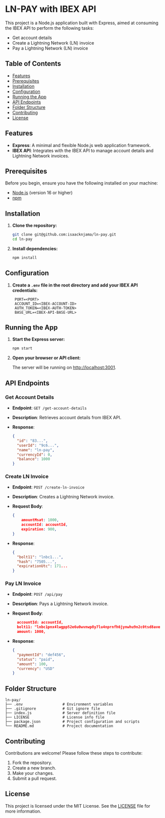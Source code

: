 # LN-PAY with IBEX API

This project is a Node.js application built with Express, aimed at consuming the IBEX API to perform the following tasks:

- Get account details
- Create a Lightning Network (LN) invoice
- Pay a Lightning Network (LN) invoice

## Table of Contents

- [Features](#features)
- [Prerequisites](#prerequisites)
- [Installation](#installation)
- [Configuration](#configuration)
- [Running the App](#running-the-app)
- [API Endpoints](#api-endpoints)
- [Folder Structure](#folder-structure)
- [Contributing](#contributing)
- [License](#license)

## Features

- **Express**: A minimal and flexible Node.js web application framework.
- **IBEX API**: Integrates with the IBEX API to manage account details and Lightning Network invoices.

## Prerequisites

Before you begin, ensure you have the following installed on your machine:

- [Node.js](https://nodejs.org/) (version 16 or higher)
- [npm](https://www.npmjs.com/)

## Installation

1. **Clone the repository:**

   ```bash
   git clone git@github.com:isaacknjama/ln-pay.git
   cd ln-pay
   ```

2. **Install dependencies:**

   ```bash
   npm install
   ```

## Configuration

1. **Create a `.env` file in the root directory and add your IBEX API credentials:**

   ```env
    PORT=<PORT>
    ACCOUNT_ID=<IBEX-ACCOUNT-ID>
    AUTH_TOKEN=<IBEX-AUTH-TOKEN>
    BASE_URL=<IBEX-API-BASE-URL>
   ```

## Running the App

1. **Start the Express server:**

   ```bash
   npm start
   ```

2. **Open your browser or API client:**

   The server will be running on [http://localhost:3001](http://localhost:3001).

## API Endpoints

### Get Account Details

- **Endpoint**: `GET /get-account-details`
- **Description**: Retrieves account details from IBEX API.
- **Response**:

  ```json
  {
    "id": "83...",
    "userId": "9c6...",
    "name": "ln-pay",
    "currencyId": 0,
    "balance": 1000
  }
  ```

### Create LN Invoice

- **Endpoint**: `POST /create-ln-invoice`
- **Description**: Creates a Lightning Network invoice.
- **Request Body**:

    ```json
    {
        amountMsat: 1000,
        accountId: accountId,
        expiration: 900,
    }
    ```

- **Response**:

  ```json
  {
    "bolt11": "lnbc1...",
    "hash": "7505...",
    "expirationUtc": 171...
  }
  ```

### Pay LN Invoice

- **Endpoint**: `POST /api/pay`
- **Description**: Pays a Lightning Network invoice.
- **Request Body**:

  ```json
    accountId: accountId,
    bolt11: "lnbc1pnx4lwgpp52e6u0wvnwp8y7lu4nprnfh6jynwhu9n2c0tsd8aveex4w5aawndsdqqcqzzsxqyz5vqsp5l4ll6mnvmfna2nrmkw7u7q4wr2rktcqywy7x4a7lkwkfq8m4cjss9qyyssqzqacwjj0dg79djx2004gzmkph82q4vzthjfda4yyk2j72wn9c7y3xp3csvdjh3wcr50kpl7dwdwv823m98c2qy8cxmm8ngck4yg9x8sp4fk0dr",
    amount: 1000,
  ```

- **Response**:

  ```json
  {
    "paymentId": "def456",
    "status": "paid",
    "amount": 100,
    "currency": "USD"
  }
  ```

## Folder Structure

```plaintext
ln-pay/
├── .env                  # Environment variables
├── .gitignore            # Git ignore file
├── index.js              # Server definition file
├── LICENSE               # License info file
├── package.json          # Project configuration and scripts
└── README.md             # Project documentation
```

## Contributing

Contributions are welcome! Please follow these steps to contribute:

1. Fork the repository.
2. Create a new branch.
3. Make your changes.
4. Submit a pull request.

## License

This project is licensed under the MIT License. See the [LICENSE](LICENSE) file for more information.
